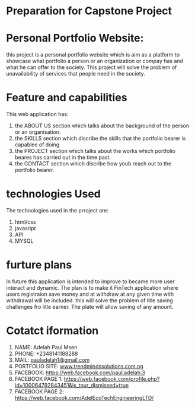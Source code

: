 # Preparation for Capstone Project

# Personal Portfolio Website:
this project is a personal portfolio website which is aim as a platform to showcase what portfolio a person or an organization or compay has and what he can offer to the society. This project will solve the problem of unavailability of services that people need in the society.
# Feature and capabilities
This web application has: 
1. the ABOUT US section which talks about the background of the person or an organisation.
2. the SKILLS section which discribe the skills that the portfolio bearer is capablee of doing
3. the PROJECT section which talks about the works which portfolio beares has carried out in the time past.
4. the CONTACT section which discribe how youb reach out to the portfolio bearer.
# technologies Used
The technologies used in the prroject are:
1. html/css
2. javasript
3. API
4. MYSQL 
# furture plans
In future this application is intended to improve to became more user interact and dynamic. The plan is to make it FinTech application where users registraion save money and at withdraw at any given time with withdrawal will be included. this will solve the problem of litle saving challenges fro litle earner. The plate will allow saving of any amount.
# Cotatct iformation
1. NAME: Adelah Paul Msen
2. PHONE: +2348141188288
3. MAIL: pauladelah1@gmail.com
4. PORTFOLIO SITE: www.trendmindssolutions.com.ng
5. FACEBOOK: https://web.facebook.com/paul.adelah.3
6. FACEBOOK PAGE 1: https://web.facebook.com/profile.php?id=100064792843451&is_tour_dismissed=true
7. FACEBOOK PAGE 2: https://web.facebook.com/AdelEcoTechEngineeringLTD/